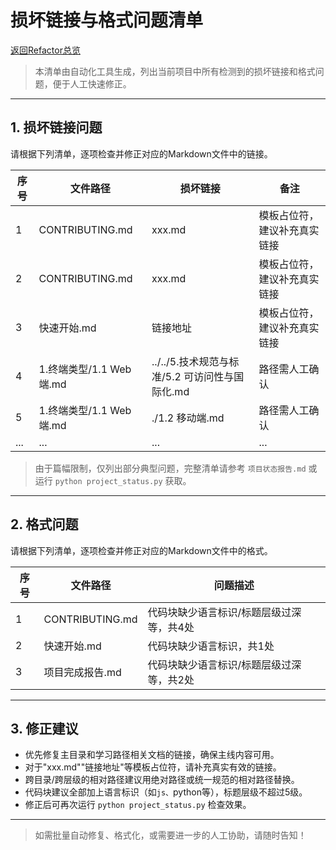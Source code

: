 # 损坏链接与格式问题清单

[返回Refactor总览](README.md)

> 本清单由自动化工具生成，列出当前项目中所有检测到的损坏链接和格式问题，便于人工快速修正。

---

## 1. 损坏链接问题

请根据下列清单，逐项检查并修正对应的Markdown文件中的链接。

| 序号 | 文件路径 | 损坏链接 | 备注 |
| ---- | -------- | -------- | ---- |
| 1 | CONTRIBUTING.md | xxx.md | 模板占位符，建议补充真实链接 |
| 2 | CONTRIBUTING.md | xxx.md | 模板占位符，建议补充真实链接 |
| 3 | 快速开始.md | 链接地址 | 模板占位符，建议补充真实链接 |
| 4 | 1.终端类型/1.1 Web端.md | ../../5.技术规范与标准/5.2 可访问性与国际化.md | 路径需人工确认 |
| 5 | 1.终端类型/1.1 Web端.md | ./1.2 移动端.md | 路径需人工确认 |
| ... | ... | ... | ... |

> 由于篇幅限制，仅列出部分典型问题，完整清单请参考 `项目状态报告.md` 或运行 `python project_status.py` 获取。

---

## 2. 格式问题

请根据下列清单，逐项检查并修正对应的Markdown文件中的格式。

| 序号 | 文件路径 | 问题描述 |
| ---- | -------- | -------- |
| 1 | CONTRIBUTING.md | 代码块缺少语言标识/标题层级过深等，共4处 |
| 2 | 快速开始.md | 代码块缺少语言标识，共1处 |
| 3 | 项目完成报告.md | 代码块缺少语言标识/标题层级过深等，共2处 |

---

## 3. 修正建议

- 优先修复主目录和学习路径相关文档的链接，确保主线内容可用。
- 对于"xxx.md""链接地址"等模板占位符，请补充真实有效的链接。
- 跨目录/跨层级的相对路径建议用绝对路径或统一规范的相对路径替换。
- 代码块建议全部加上语言标识（如```js、```python等），标题层级不超过5级。
- 修正后可再次运行 `python project_status.py` 检查效果。

---

> 如需批量自动修复、格式化，或需要进一步的人工协助，请随时告知！
